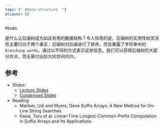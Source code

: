 ```yaml
---
tags: [" #data-structure  "]
aliases: []
---
```

#todo 

是什么让后缀树成为如此有用的数据结构？令人惊奇的是，后缀树的实用性和灵活性主要归功于两个事实：后缀树对后缀进行了排序，而且暴露了字符串中的`branching words`。通过以不同的方式表示这些信息，我们可以获得后缀树的大部分优点，而无需付出巨大的空间代价。

## 参考

- Slides:
	- [Lecture Slides](https://web.stanford.edu/class/cs166/lectures/05/Slides05.pdf)
	- [Condensed Slides](https://web.stanford.edu/class/cs166/lectures/05/Small05.pdf)
- Reading
	- Manber, Udi and Myers, Gene Suffix Arrays: A New Method for On-Line String Searches
	- Kasai, Toru et al. Linear-Time Longest-Common-Prefix Computation in Suffix Arrays and Its Applications 
